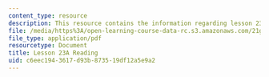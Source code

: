 ```yaml
---
content_type: resource
description: This resource contains the information regarding lesson 23a reading.
file: /media/https%3A/open-learning-course-data-rc.s3.amazonaws.com/21g-505-advanced-japanese-i-fall-2005/c6eec1943617d93b873519df12a5e9a2_MIT21G_505F05_hw1_23a.pdf
file_type: application/pdf
resourcetype: Document
title: Lesson 23A Reading
uid: c6eec194-3617-d93b-8735-19df12a5e9a2
---
```

